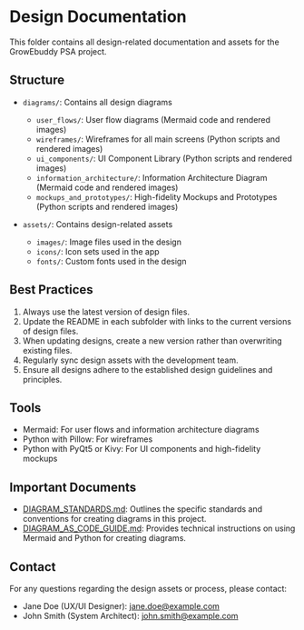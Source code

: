 # Design Documentation

This folder contains all design-related documentation and assets for the GrowEbuddy PSA project.

## Structure

- `diagrams/`: Contains all design diagrams
  - `user_flows/`: User flow diagrams (Mermaid code and rendered images)
  - `wireframes/`: Wireframes for all main screens (Python scripts and rendered images)
  - `ui_components/`: UI Component Library (Python scripts and rendered images)
  - `information_architecture/`: Information Architecture Diagram (Mermaid code and rendered images)
  - `mockups_and_prototypes/`: High-fidelity Mockups and Prototypes (Python scripts and rendered images)

- `assets/`: Contains design-related assets
  - `images/`: Image files used in the design
  - `icons/`: Icon sets used in the app
  - `fonts/`: Custom fonts used in the design

## Best Practices

1. Always use the latest version of design files.
2. Update the README in each subfolder with links to the current versions of design files.
3. When updating designs, create a new version rather than overwriting existing files.
4. Regularly sync design assets with the development team.
5. Ensure all designs adhere to the established design guidelines and principles.

## Tools

- Mermaid: For user flows and information architecture diagrams
- Python with Pillow: For wireframes
- Python with PyQt5 or Kivy: For UI components and high-fidelity mockups

## Important Documents

- [DIAGRAM_STANDARDS.md](./DIAGRAM_STANDARDS.md): Outlines the specific standards and conventions for creating diagrams in this project.
- [DIAGRAM_AS_CODE_GUIDE.md](./DIAGRAM_AS_CODE_GUIDE.md): Provides technical instructions on using Mermaid and Python for creating diagrams.

## Contact

For any questions regarding the design assets or process, please contact:
- Jane Doe (UX/UI Designer): jane.doe@example.com
- John Smith (System Architect): john.smith@example.com
